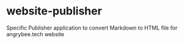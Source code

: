 # website-publisher
Specific Publisher application to convert Markdown to HTML file for angrybee.tech website
